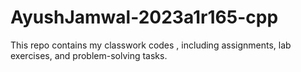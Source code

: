 # AyushJamwal-2023a1r165-cpp
This repo contains my classwork codes , including assignments, lab exercises, and problem-solving tasks.
